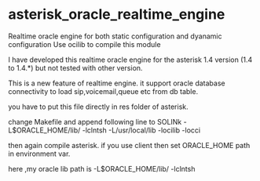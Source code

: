 # asterisk_oracle_realtime_engine

Realtime oracle engine for both static configuration and dyanamic configuration
Use ocilib to compile this module

I have developed this realtime oracle engine for the asterisk 1.4 version (1.4 to 1.4.*) but not tested with other version.

This is a new feature of realtime engine. it support oracle database connectivity to load sip,voicemail,queue etc from db table.

you have to put this file directly in res folder of asterisk.

change Makefile and append following line to SOLINk -L$ORACLE_HOME/lib/ -lclntsh -L/usr/local/lib -locilib -locci

then again compile asterisk.
if you use client then set ORACLE_HOME path in environment var.

here ,my oracle lib path is -L$ORACLE_HOME/lib/ -lclntsh
